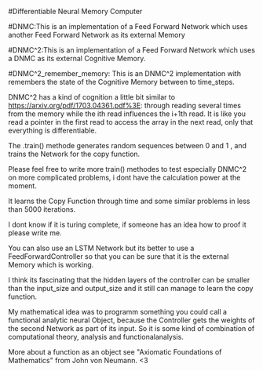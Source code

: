 
#Differentiable Neural Memory Computer

#DNMC:This is an implementation of a Feed Forward Network which uses another Feed Forward Network as its external Memory

#DNMC^2:This is an implementation of a Feed Forward Network which uses a DNMC as its external Cognitive Memory.

#DNMC^2_remember_memory: This is an DNMC^2 implementation with remembers the state of the Cognitive Memory between to time_steps.


DNMC^2 has a kind of cognition a little bit similar to https://arxiv.org/pdf/1703.04361.pdf%3E: through reading several times from the memory while the ith read influences the i+1th read.
It is like you read a pointer in the first read to access the array in the next read, only that everything is differentiable.

The .train() methode generates random sequences between 0 and 1 , and trains the Network for the copy function.

Please feel free to write more train()  methodes to test especially DNMC^2 on more complicated problems, i dont have the calculation power at the moment.

It learns the Copy Function through time and some similar problems in less than 5000 iterations.

I dont know if it is turing complete, if someone has an idea how to proof it please write me.





You can also use an LSTM Network but its better to use  a FeedForwardController so that you can be sure that it is 
the external Memory which is working.

I think its  fascinating that the hidden layers of the controller can be smaller than the input_size and output_size and it still 
can manage to learn the copy function.

My mathematical idea was to programm something you could call a functional analytic neural Object, because the Controller gets the weights of the second Network as part of its input.
So it is some kind of combination of computational theory, analysis and functionalanalysis.

More about a function as an object see "Axiomatic Foundations of Mathematics" from John von Neumann. <3


